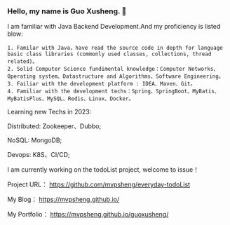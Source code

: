 ### Hello, my name is Guo Xusheng. 👋
I am familiar with Java Backend Development.And my proficiency is listed blow:

    1. Familar with Java，have read the source code in depth for language basic class libraries (commonly used classes, collections, thread related)。
    2. Solid Computer Science fundimental knowledge：Computer Networks、Operating system、Datastructure and Algorithms、Software Engineering。
    3. Failiar with the development platform : IDEA、Maven、Git。
    4. Familiar with the development techs：Spring、SpringBoot、MyBatis、MyBatisPlus、MySQL、Redis、Linux、Docker。

Learning new Techs in 2023:

Distributed: Zookeeper、Dubbo;

NoSQL: MongoDB;

Devops: K8S、CI/CD;

I am currently working on the todoList project, welcome to issue！

Project URL： https://github.com/mvpsheng/everyday-todoList

My Blog： https://mvpsheng.github.io/

My Portfolio： https://mvpsheng.github.io/guoxusheng/
<!--
**mvpsheng/mvpsheng** is a ✨ _special_ ✨ repository because its `README.md` (this file) appears on your GitHub profile.

Here are some ideas to get you started:

- 🔭 I’m currently working on ...
- 🌱 I’m currently learning ...
- 👯 I’m looking to collaborate on ...
- 🤔 I’m looking for help with ...
- 💬 Ask me about ...
- 📫 How to reach me: ...
- 😄 Pronouns: ...
- ⚡ Fun fact: ...
-->

<!-- 首先是 艺术名字设计 -->

<!-- 为什么搭建个人博客以及为什么写博客   内容 记录自己一些经常出错的项目问题， 记录自己在进行项目开发 或者学习项目开发过程中的一些理解与收获，或者疑惑   因为时间长了难免有一些行为需要记录下来让自己避免，有一些设计方法，也许自己在下一个项目中可以用到 -->

<!-- 联系方式   个人网站、领英、简历 -->
<p align="center">
<!--   <a href="https://shawncharles.com" target="_blank">
    <img src="https://img.shields.io/static/v1?label=|&message=WEBSITE&color=23555f&style=plastic&logo=react&logo-color=white"/>
  </a>
  <a href="https://shawncharles.com/linkedin" target="_blank">
    <img src="https://img.shields.io/static/v1?label=|&message=LINKED-IN&color=cdf998&style=plastic&logo=linkedin&logo-color=white"/>
  </a>
  <a href="https://shawncharles.com/twitter" target="_blank">
    <img src="https://img.shields.io/static/v1?label=|&message=TWITTER&color=23555f&style=plastic&logo=twitter&logo-color=white"/>
  </a>
  <a href="https://shawncharles.com/angellist" target="_blank">
      <img src="https://img.shields.io/static/v1?label=|&message=ANGEL-LIST&color=cdf998&style=plastic&logo=angellist&logo-color=white"/>
  </a> -->
<!--   <a href="https://shawncharles.com/resume" target="_blank">
      <img src="https://img.shields.io/static/v1?label=|&message=RESUME&color=23555f&style=plastic&logo=react&logo-color=white"/>
  </a> -->
</p>
<!-- 简短的自我介绍 -->

<!-- projects 介绍 -->

<!-- Technologies 个人技术介绍 -->
